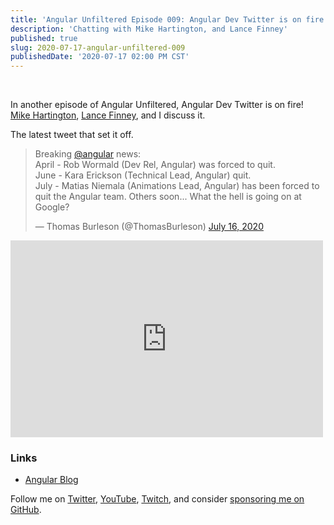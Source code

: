```yaml
---
title: 'Angular Unfiltered Episode 009: Angular Dev Twitter is on fire'
description: 'Chatting with Mike Hartington, and Lance Finney'
published: true
slug: 2020-07-17-angular-unfiltered-009
publishedDate: '2020-07-17 02:00 PM CST'
---
```


<br/>

In another episode of Angular Unfiltered, Angular Dev Twitter is on fire! [Mike Hartington](https://twitter.com/mhartington), [Lance Finney](https://twitter.com/lmfinneycoder), and I discuss it.

The latest tweet that set it off.

<div class="center">
  <blockquote class="twitter-tweet" data-partner="tweetdeck"><p lang="en" dir="ltr">Breaking <a href="https://twitter.com/angular?ref_src=twsrc%5Etfw">@angular</a> news: <br>April - Rob Wormald (Dev Rel, Angular) was forced to quit.<br>June - Kara Erickson (Technical Lead, Angular) quit. <br>July - Matias Niemala (Animations Lead, Angular) has been forced to quit the Angular team. Others soon... What the hell is going on at Google?</p>&mdash; Thomas Burleson (@ThomasBurleson) <a href="https://twitter.com/ThomasBurleson/status/1283902169226280960?ref_src=twsrc%5Etfw">July 16, 2020</a></blockquote>
  <script async src="https://platform.twitter.com/widgets.js" charset="utf-8"></script>
</div>

<div class="center">
  <iframe width="500" height="315" src="https://www.youtube.com/embed/mJHy6YzZIbc" frameborder="0" allow="accelerometer; autoplay; encrypted-media; gyroscope; picture-in-picture" allowfullscreen></iframe>
</div>

### Links

- [Angular Blog](https://blog.angular.io)

Follow me on [Twitter](https://twitter.com/brandontroberts), [YouTube](https://youtube.com/brandonrobertsdev), [Twitch](https://twitch.tv/brandontroberts), and consider [sponsoring me on GitHub](https://github.com/sponsors/brandonroberts).
